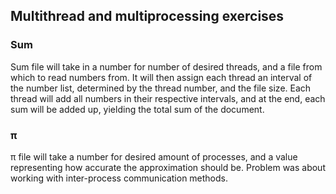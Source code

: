 ## Multithread and multiprocessing exercises

### Sum
Sum file will take in a number for number of desired threads, and a file from which to read numbers from. It will then assign each thread an interval of the number list, determined by the thread number, and the file size. Each thread will add all numbers in their respective intervals, and at the end, each sum will be added up, yielding the total sum of the document. <br /> 

### π
π file will take a number for desired amount of processes, and a value representing how accurate the approximation should be. Problem was about working with inter-process communication methods.
